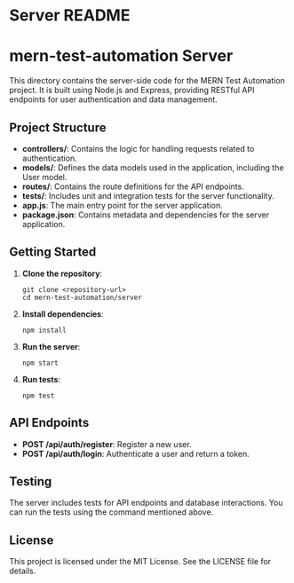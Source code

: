 # Server README

# mern-test-automation Server

This directory contains the server-side code for the MERN Test Automation project. It is built using Node.js and Express, providing RESTful API endpoints for user authentication and data management.

## Project Structure

- **controllers/**: Contains the logic for handling requests related to authentication.
- **models/**: Defines the data models used in the application, including the User model.
- **routes/**: Contains the route definitions for the API endpoints.
- **tests/**: Includes unit and integration tests for the server functionality.
- **app.js**: The main entry point for the server application.
- **package.json**: Contains metadata and dependencies for the server application.

## Getting Started

1. **Clone the repository**:
   ```
   git clone <repository-url>
   cd mern-test-automation/server
   ```

2. **Install dependencies**:
   ```
   npm install
   ```

3. **Run the server**:
   ```
   npm start
   ```

4. **Run tests**:
   ```
   npm test
   ```

## API Endpoints

- **POST /api/auth/register**: Register a new user.
- **POST /api/auth/login**: Authenticate a user and return a token.

## Testing

The server includes tests for API endpoints and database interactions. You can run the tests using the command mentioned above.

## License

This project is licensed under the MIT License. See the LICENSE file for details.